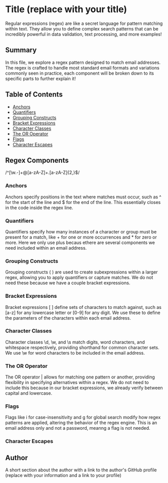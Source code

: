 # Title (replace with your title)

Regular expressions (regex) are like a secret language for pattern matching within text. They allow you to define complex search patterns that can be incredibly powerful in data validation, text processing, and more examples!

## Summary

In this file, we explore a regex pattern designed to match email addresses. The regex is crafted to handle most standard email formats and variations commonly seen in practice, each component will be broken down to its specific parts to further explain it!

## Table of Contents

- [Anchors](#anchors)
- [Quantifiers](#quantifiers)
- [Grouping Constructs](#grouping-constructs)
- [Bracket Expressions](#bracket-expressions)
- [Character Classes](#character-classes)
- [The OR Operator](#the-or-operator)
- [Flags](#flags)
- [Character Escapes](#character-escapes)

## Regex Components

/^[\w.-]+@[a-zA-Z]+\.[a-zA-Z]{2,}$/

### Anchors

Anchors specify positions in the text where matches must occur, such as ^ for the start of the line and $ for the end of the line. This essentially closes in the code inside the regex line. 

### Quantifiers

Quantifiers specify how many instances of a character or group must be present for a match, like + for one or more occurrences and * for zero or more. Here we only use plus becaus ethere are several components we need included within an email address. 

### Grouping Constructs

Grouping constructs ( ) are used to create subexpressions within a larger regex, allowing you to apply quantifiers or capture matches. We do not need these because we have a couple bracket expressions.

### Bracket Expressions

Bracket expressions [ ] define sets of characters to match against, such as [a-z] for any lowercase letter or [0-9] for any digit. We use these to define the parameters of the characters within each email address.

### Character Classes

Character classes \d, \w, and \s match digits, word characters, and whitespace respectively, providing shorthand for common character sets. We use \w for word characters to be included in the email address. 

### The OR Operator

The OR operator | allows for matching one pattern or another, providing flexibility in specifying alternatives within a regex. We do not need to include this because in our bracket expressions, we already verify between capital and lowercase. 

### Flags

Flags like i for case-insensitivity and g for global search modify how regex patterns are applied, altering the behavior of the regex engine. This is an email address only and not a password, meanng a flag is not needed. 

### Character Escapes

## Author

A short section about the author with a link to the author's GitHub profile (replace with your information and a link to your profile)

